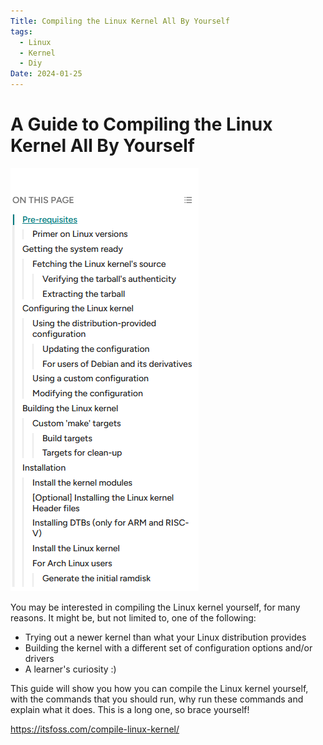 ```yaml
---
Title: Compiling the Linux Kernel All By Yourself
tags:
  - Linux
  - Kernel
  - Diy
Date: 2024-01-25
---
```

# A Guide to Compiling the Linux Kernel All By Yourself
![](_asset/2024-01-25_compilinglinuxKernel_image_1.png)

You may be interested in compiling the Linux kernel yourself, for many reasons. It might be, but not limited to, one of the following:

- Trying out a newer kernel than what your Linux distribution provides
- Building the kernel with a different set of configuration options and/or drivers
- A learner's curiosity :)

This guide will show you how you can compile the Linux kernel yourself, with the commands that you should run, why run these commands and explain what it does. This is a long one, so brace yourself!

https://itsfoss.com/compile-linux-kernel/

